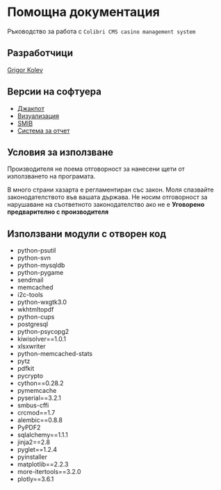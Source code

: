 # Помощна документация

Ръководство за работа с `Colibri CMS casino management system`


## Разработчици

<a href="mailto:grigor.kolev@gmail.com">Grigor Kolev</a>


## Версии на софтуера
* [Джакпот](jpserver/index.md)
* [Визуализация](visual/index.md)
* [SMIB](smib/index.md)
* [Система за отчет](colibri/index.md)


## Условия за използване

Производителя не поема отговорност за нанесени щети от използването на програмата.

В много страни хазарта е регламентиран със закон. Моля спазвайте законодателството във вашата държава.
Не носим отговорност за нарушаване на съответното законодателство 
ако не е __Уговорено предварително с производителя__


## Използвани модули с отворен код


* python-psutil  
* python-svn 
* python-mysqldb 
* python-pygame
* sendmail 
* memcached
* i2c-tools 
* python-wxgtk3.0 
* wkhtmltopdf
* python-cups 
* postgresql 
* python-psycopg2  
* kiwisolver==1.0.1 
* xlsxwriter 
* python-memcached-stats 
* pytz 
* pdfkit 
* pycrypto 
* cython==0.28.2 
* pymemcache 
* pyserial==3.2.1 
* smbus-cffi 
* crcmod==1.7 
* alembic==0.8.8 
* PyPDF2 
* sqlalchemy==1.1.1 
* jinja2==2.8 
* pyglet==1.2.4 
* pyinstaller 
* matplotlib==2.2.3 
* more-itertools==3.2.0 
* plotly==3.6.1